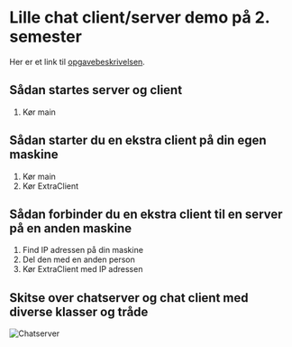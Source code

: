 # Lille chat client/server demo på 2. semester

Her er et link til [opgavebeskrivelsen](https://github.com/dat2Cph/content/blob/main/threads/Bornholm/exercises_chatserver.md).

## Sådan startes server og client

1. Kør main

## Sådan starter du en ekstra client på din egen maskine

1. Kør main
2. Kør ExtraClient

## Sådan forbinder du en ekstra client til en server på en anden maskine

1. Find IP adressen på din maskine
2. Del den med en anden person
3. Kør ExtraClient med IP adressen

## Skitse over chatserver og chat client med diverse klasser og tråde

![Chatserver](./https://github.com/jonbertelsen/javachat/raw/e12c5ed0e40ba7b67937b837cd0b97183c0afe88/images/chatserver.png)